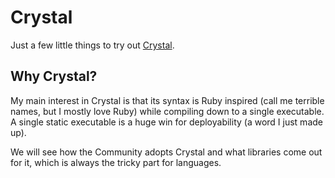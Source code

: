 # Crystal

Just a few little things to try out [Crystal](https://crystal-lang.org).

## Why Crystal?
My main interest in Crystal is that its syntax is Ruby inspired (call me terrible names, but I mostly love Ruby) while compiling down to a single executable. A single static executable is a huge win for deployability (a word I just made up).

We will see how the Community adopts Crystal and what libraries come out for it, which is always the tricky part for languages. 
